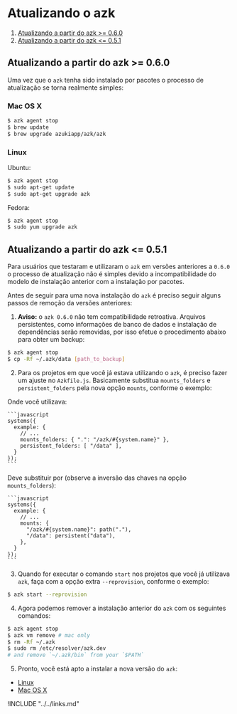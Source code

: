 # Atualizando o azk

1. [Atualizando a partir do azk >= 0.6.0](upgrading.html#atualizando-a-partir-do-azk--060)
1. [Atualizando a partir do azk <= 0.5.1](upgrading.html#atualizando-a-partir-do-azk--051)

## Atualizando a partir do azk >= 0.6.0

Uma vez que o `azk` tenha sido instalado por pacotes o processo de atualização se torna realmente simples:

### Mac OS X

```bash
$ azk agent stop
$ brew update
$ brew upgrade azukiapp/azk/azk
```

### Linux

Ubuntu:

```bash
$ azk agent stop
$ sudo apt-get update
$ sudo apt-get upgrade azk
```

Fedora:

```bash
$ azk agent stop
$ sudo yum upgrade azk
```

## Atualizando a partir do azk <= 0.5.1

Para usuários que testaram e utilizaram o `azk` em versões anteriores a `0.6.0` o processo de atualização não é simples devido a incompatibilidade do modelo de instalação anterior com a instalação por pacotes.

Antes de seguir para uma nova instalação do `azk` é preciso seguir alguns passos de remoção da versões anteriores:

1. **Aviso:** o `azk 0.6.0` não tem compatibilidade retroativa. Arquivos persistentes, como informações de banco de dados e instalação de dependências serão removidas, por isso efetue o procedimento abaixo para obter um backup:

  ```bash
  $ azk agent stop
  $ cp -Rf ~/.azk/data [path_to_backup]
  ```

2. Para os projetos em que você já estava utilizando o `azk`, é preciso fazer um ajuste no `Azkfile.js`. Basicamente substitua `mounts_folders` e `persistent_folders` pela nova opção `mounts`, conforme o exemplo:

  Onde você utilizava:

    ```javascript
    systems({
      example: {
        // ...
        mounts_folders: { ".": "/azk/#{system.name}" },
        persistent_folders: [ "/data" ],
      }
    });
    ```

  Deve substituir por (observe a inversão das chaves na opção `mounts_folders`):

    ```javascript
    systems({
      example: {
        // ...
        mounts: {
          "/azk/#{system.name}": path("."),
          "/data": persistent("data"),
        },
      }
    });
    ```

3. Quando for executar o comando `start` nos projetos que você já utilizava `azk`, faça com a opção extra `--reprovision`, conforme o exemplo:

  ```bash
  $ azk start --reprovision
  ```

4. Agora podemos remover a instalação anterior do `azk` com os seguintes comandos:

  ```bash
  $ azk agent stop
  $ azk vm remove # mac only
  $ rm -Rf ~/.azk
  $ sudo rm /etc/resolver/azk.dev
  # and remove `~/.azk/bin` from your `$PATH`
  ```

5. Pronto, você está apto a instalar a nova versão do `azk`:

  * [Linux](linux.md#requisitos)
  * [Mac OS X](mac_os_x.md#requisitos)

!INCLUDE "../../links.md"
